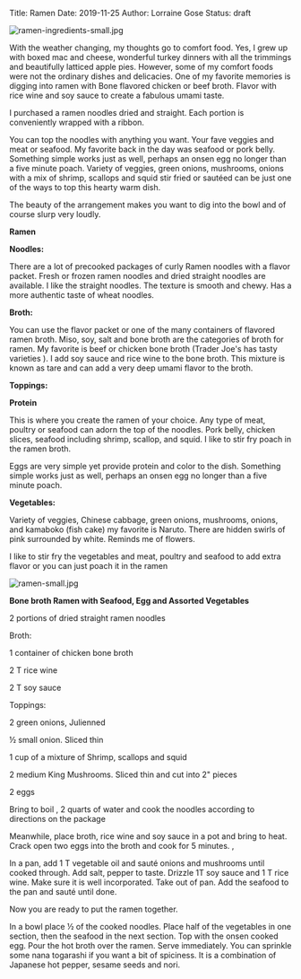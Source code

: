 Title: Ramen
Date: 2019-11-25
Author: Lorraine Gose
Status: draft

![ramen-ingredients-small.jpg]({static}/images/ramen-ingredients-small.jpg)

With the weather changing, my thoughts go to comfort food. Yes, I grew
up with boxed mac and cheese, wonderful turkey dinners with all the
trimmings and beautifully latticed apple pies. However, some of my
comfort foods were not the ordinary dishes and delicacies. One of my
favorite memories is digging into ramen with Bone flavored chicken or
beef broth. Flavor with rice wine and soy sauce to create a fabulous
umami taste.

I purchased a ramen noodles dried and straight. Each portion is
conveniently wrapped with a ribbon.

You can top the noodles with anything you want. Your fave veggies and
meat or seafood. My favorite back in the day was seafood or pork belly.
Something simple works just as well, perhaps an onsen egg no longer than
a five minute poach. Variety of veggies, green onions, mushrooms, onions
with a mix of shrimp, scallops and squid stir fried or sautéed can be
just one of the ways to top this hearty warm dish.

The beauty of the arrangement makes you want to dig into the bowl and of
course slurp very loudly.

**Ramen**

**Noodles:**

There are a lot of precooked packages of curly Ramen noodles with a
flavor packet. Fresh or frozen ramen noodles and dried straight noodles
are available. I like the straight noodles. The texture is smooth and
chewy. Has a more authentic taste of wheat noodles.

**Broth:**

You can use the flavor packet or one of the many containers of flavored
ramen broth. Miso, soy, salt and bone broth are the categories of broth
for ramen. My favorite is beef or chicken bone broth (Trader Joe's has
tasty varieties ). I add soy sauce and rice wine to the bone broth. This
mixture is known as tare and can add a very deep umami flavor to the
broth.

**Toppings:**

**Protein**

This is where you create the ramen of your choice. Any type of meat,
poultry or seafood can adorn the top of the noodles. Pork belly, chicken
slices, seafood including shrimp, scallop, and squid. I like to stir fry
poach in the ramen broth.

Eggs are very simple yet provide protein and color to the dish.
Something simple works just as well, perhaps an onsen egg no longer than
a five minute poach.

**Vegetables:**

Variety of veggies, Chinese cabbage, green onions, mushrooms, onions,
and kamaboko (fish cake) my favorite is Naruto. There are hidden swirls
of pink surrounded by white. Reminds me of flowers.

I like to stir fry the vegetables and meat, poultry and seafood to add
extra flavor or you can just poach it in the ramen

![ramen-small.jpg]({static}/images/ramen-small.jpg)

**Bone broth Ramen with Seafood, Egg and Assorted Vegetables**

2 portions of dried straight ramen noodles

Broth:

1 container of chicken bone broth

2 T rice wine

2 T soy sauce

Toppings:

2 green onions, Julienned

½ small onion. Sliced thin

1 cup of a mixture of Shrimp, scallops and squid

2 medium King Mushrooms. Sliced thin and cut into 2" pieces

2 eggs

Bring to boil , 2 quarts of water and cook the noodles according to
directions on the package

Meanwhile, place broth, rice wine and soy sauce in a pot and bring to
heat. Crack open two eggs into the broth and cook for 5 minutes. ,

In a pan, add 1 T vegetable oil and sauté onions and mushrooms until
cooked through. Add salt, pepper to taste. Drizzle 1T soy sauce and 1 T
rice wine. Make sure it is well incorporated. Take out of pan. Add the
seafood to the pan and sauté until done.

Now you are ready to put the ramen together.

In a bowl place ½ of the cooked noodles. Place half of the vegetables in
one section, then the seafood in the next section. Top with the onsen
cooked egg. Pour the hot broth over the ramen. Serve immediately. You
can sprinkle some nana togarashi if you want a bit of spiciness. It is a
combination of Japanese hot pepper, sesame seeds and nori.
